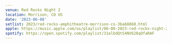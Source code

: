 ```yaml
---
venue: Red Rocks Night 2
location: Morrison, CO US
date: '2023-06-08'
setlist: 2023/red-rocks-amphitheatre-morrison-co-3ba68868.html
apple: https://music.apple.com/us/playlist/06-08-2023-red-rocks-night-2/pl.u-8aAVV1biWJlP9D
spotify: https://open.spotify.com/playlist/31elbdQtS4NV628qOfaRAF
---
```

